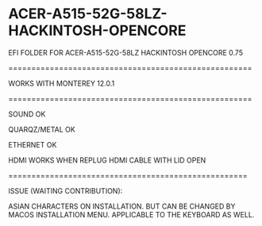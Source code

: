 # ACER-A515-52G-58LZ-HACKINTOSH-OPENCORE
EFI FOLDER FOR ACER-A515-52G-58LZ HACKINTOSH OPENCORE 0.75

=====================================================

WORKS WITH MONTEREY 12.0.1

=====================================================

SOUND OK

QUARQZ/METAL OK

ETHERNET OK

HDMI WORKS WHEN REPLUG HDMI CABLE WITH LID OPEN

====================================================

ISSUE (WAITING CONTRIBUTION):

ASIAN CHARACTERS ON INSTALLATION. BUT CAN BE CHANGED BY MACOS INSTALLATION MENU. APPLICABLE TO THE KEYBOARD AS WELL.
